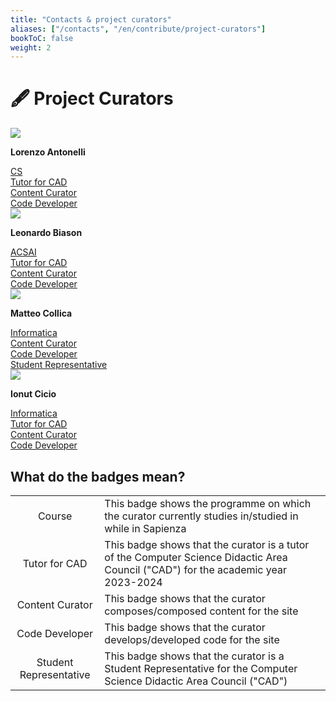 ```yaml
---
title: "Contacts & project curators"
aliases: ["/contacts", "/en/contribute/project-curators"]
bookToC: false
weight: 2
---
```


# 🖋 Project Curators

<div class="curatorList">

<div class="curator">
    <img src="https://www.github.com/Lorenzoantonelli.png" class="curPic">
    <p class="curTitle"><b>Lorenzo Antonelli</b><p>
    <div class="curSocials">
        <a href="https://github.com/Lorenzoantonelli"><i class="fa-brands fa-github curSocialIcon fa-2xl"></i></a>
        <a href="https://t.me/lorenzosphotos"><i class="fa-brands fa-telegram curSocialIcon fa-2xl"></i></a>
    </div>
    <div class="separator"></div>
    <div class="curBadges">
        <a href="#anch_curBadge_Course"><div class="curBadge curCourse"><i class="fa-solid fa-graduation-cap" style="color: #feffff;"></i> CS</div></a>
        <a href="#anch_curBadge_Tutor"><div class="curBadge curTutor"><i class="fa-solid fa-person-chalkboard"></i> Tutor for CAD</div></a>
        <a href="#anch_curBadge_ContCur"><div class="curBadge curContCur"><i class="fa-solid fa-scroll" style="color: #feffff;"></i> Content Curator</div></a>
        <a href="#anch_curBadge_CodeDev"><div class="curBadge curCodeDev"><i class="fa-solid fa-code" style="color: #feffff;"></i> Code Developer</div></a>
    </div>
</div>

<div class="curator">
    <img src="https://www.github.com/ElBi21.png" class="curPic">
    <p class="curTitle"><b>Leonardo Biason</b><p>
    <div class="curSocials">
        <a href="https://github.com/ElBi21"><i class="fa-brands fa-github curSocialIcon fa-2xl"></i></a>
        <a href="mailto:leonardo@biason.org"><i class="fa-solid fa-envelope curSocialIcon fa-2xl"></i></a>
    </div>
    <div class="separator"></div>
    <div class="curBadges">
        <a href="#anch_curBadge_Course"><div class="curBadge curCourse"><i class="fa-solid fa-graduation-cap" style="color: #feffff;"></i> ACSAI</div></a>
        <a href="#anch_curBadge_Tutor"><div class="curBadge curTutor"><i class="fa-solid fa-person-chalkboard"></i> Tutor for CAD</div></a>
        <a href="#anch_curBadge_ContCur"><div class="curBadge curContCur"><i class="fa-solid fa-scroll" style="color: #feffff;"></i> Content Curator</div></a>
        <a href="#anch_curBadge_CodeDev"><div class="curBadge curCodeDev"><i class="fa-solid fa-code" style="color: #feffff;"></i> Code Developer</div></a>
    </div>
</div>

<div class="curator">
    <img src="https://www.github.com/matypist.png" class="curPic">
    <p class="curTitle"><b>Matteo Collica</b><p>
    <div class="curSocials">
        <a href="https://github.com/matypist"><i class="fa-brands fa-github curSocialIcon fa-2xl"></i></a>
        <a href="https://t.me/Matypist"><i class="fa-brands fa-telegram curSocialIcon fa-2xl"></i></a>
        <a href="mailto:matypist@sapienzastudents.net"><i class="fa-solid fa-envelope curSocialIcon fa-2xl"></i></a>
    </div>
    <div class="separator"></div>
    <div class="curBadges">
        <a href="#anch_curBadge_Course"><div class="curBadge curCourse"><i class="fa-solid fa-graduation-cap" style="color: #feffff;"></i> Informatica</div></a>
        <a href="#anch_curBadge_ContCur"><div class="curBadge curContCur"><i class="fa-solid fa-scroll" style="color: #feffff;"></i> Content Curator</div></a>
        <a href="#anch_curBadge_CodeDev"><div class="curBadge curCodeDev"><i class="fa-solid fa-code" style="color: #feffff;"></i> Code Developer</div></a>
        <a href="#anch_curBadge_CADRepr"><div class="curBadge curCADRepr"><i class="fa-solid fa-bolt" style="color: #feffff;"></i> Student Representative</div></a>
    </div>
</div>

<div class="curator">
    <img src="https://www.github.com/CuriousCI.png" class="curPic">
    <p class="curTitle"><b>Ionut Cicio</b><p>
    <div class="curSocials">
        <a href="https://github.com/CuriousCI"><i class="fa-brands fa-github curSocialIcon fa-2xl"></i></a>
        <a href="https://t.me/CuriousCI"><i class="fa-brands fa-telegram curSocialIcon fa-2xl"></i></a>
    </div>
    <div class="separator"></div>
    <div class="curBadges">
        <a href="#anch_curBadge_Course"><div class="curBadge curCourse"><i class="fa-solid fa-graduation-cap" style="color: #feffff;"></i> Informatica</div></a>
        <a href="#anch_curBadge_Tutor"><div class="curBadge curTutor"><i class="fa-solid fa-person-chalkboard"></i> Tutor for CAD</div></a>
        <a href="#anch_curBadge_ContCur"><div class="curBadge curContCur"><i class="fa-solid fa-scroll" style="color: #feffff;"></i> Content Curator</div></a>
        <a href="#anch_curBadge_CodeDev"><div class="curBadge curCodeDev"><i class="fa-solid fa-code" style="color: #feffff;"></i> Code Developer</div></a>
    </div>
</div>

</div>

## What do the badges mean?

<table>
    <tr>
        <td align="center"><div class="curBadge curCourse" id="anch_curBadge_Course"><i class="fa-solid fa-graduation-cap" style="color: #feffff;"></i> Course</div></td>
        <td>This badge shows the programme on which the curator currently studies in/studied in while in Sapienza</td>
    </tr>
    <tr>
        <td align="center"><div class="curBadge curTutor" id="anch_curBadge_Tutor"><i class="fa-solid fa-person-chalkboard"></i> Tutor for CAD</div></td>
        <td>This badge shows that the curator is a tutor of the Computer Science Didactic Area Council ("CAD") for the academic year 2023-2024</td>
    </tr>
    <tr>
        <td align="center"><div class="curBadge curContCur" id="anch_curBadge_ContCur"><i class="fa-solid fa-scroll" style="color: #feffff;"></i> Content Curator</div></td>
        <td>This badge shows that the curator composes/composed content for the site</td>
    </tr>
    <tr>
        <td align="center"><div class="curBadge curCodeDev" id="anch_curBadge_CodeDev"><i class="fa-solid fa-code" style="color: #feffff;"></i> Code Developer</div></td>
        <td>This badge shows that the curator develops/developed code for the site</td>
    </tr>
    <tr>
        <td align="center"><div class="curBadge curCADRepr" id="anch_curBadge_CADRepr"><i class="fa-solid fa-bolt" style="color: #feffff;"></i> Student Representative</div></td>
        <td>This badge shows that the curator is a Student Representative for the Computer Science Didactic Area Council ("CAD")</td>
    </tr>
</table>

